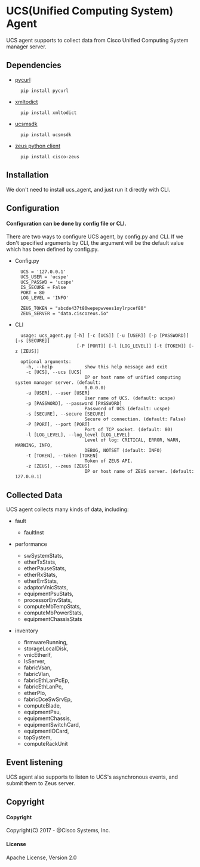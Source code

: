 # UCS(Unified Computing System) Agent


UCS agent supports to collect data from Cisco Unified Computing System manager server.

## Dependencies


* [pycurl](http://pycurl.io/)

        pip install pycurl
        

* [xmltodict](https://pypi.python.org/pypi/xmltodict)

        pip install xmltodict
        
* [ucsmsdk](https://github.com/CiscoUcs/ucsmsdk)
    
        pip install ucsmsdk

    
* [zeus python client](https://github.com/CiscoZeus/python-zeusclient)
    
        pip install cisco-zeus


## Installation
 
 We don't need to install ucs_agent, and just run it directly with CLI.

## Configuration
#### Configuration can be done by config file or CLI.

There are two ways to configure UCS agent, by config.py and CLI. If we don't specified arguments by CLI, the argument will be the default value which has been defined by config.py. 

* Config.py
    
        UCS = '127.0.0.1'
        UCS_USER = 'ucspe'
        UCS_PASSWD = 'ucspe'
        IS_SECURE = False
        PORT = 80
        LOG_LEVEL = 'INFO'
        
        ZEUS_TOKEN = "abcde437t80wepepwvees1oylrpcef80"
        ZEUS_SERVER = "data.ciscozeus.io"

* CLI

        usage: ucs_agent.py [-h] [-c [UCS]] [-u [USER]] [-p [PASSWORD]] [-s [SECURE]]
                             [-P [PORT]] [-l [LOG_LEVEL]] [-t [TOKEN]] [-z [ZEUS]]
        
        optional arguments:
          -h, --help            show this help message and exit
          -c [UCS], --ucs [UCS]
                                IP or host name of unified computing system manager server. (default:
                                0.0.0.0)
          -u [USER], --user [USER]
                                User name of UCS. (default: ucspe)
          -p [PASSWORD], --password [PASSWORD]
                                Password of UCS (default: ucspe)
          -s [SECURE], --secure [SECURE]
                                Secure of connection. (default: False)
          -P [PORT], --port [PORT]
                                Port of TCP socket. (default: 80)
          -l [LOG_LEVEL], --log_level [LOG_LEVEL]
                                Level of log: CRITICAL, ERROR, WARN, WARNING, INFO,
                                DEBUG, NOTSET (default: INFO)
          -t [TOKEN], --token [TOKEN]
                                Token of ZEUS API.
          -z [ZEUS], --zeus [ZEUS]
                                IP or host name of ZEUS server. (default: 127.0.0.1)


## Collected Data
UCS agent collects many kinds of data, including:

* fault
    * faultInst

* performance
    * swSystemStats,
    * etherTxStats,
    * etherPauseStats,
    * etherRxStats,
    * etherErrStats,
    * adaptorVnicStats,
    * equipmentPsuStats,
    * processorEnvStats,
    * computeMbTempStats,
    * computeMbPowerStats,
    * equipmentChassisStats

* inventory
    * firmwareRunning,
    * storageLocalDisk,
    * vnicEtherIf,
    * lsServer,
    * fabricVsan,
    * fabricVlan,
    * fabricEthLanPcEp,
    * fabricEthLanPc,
    * etherPIo,
    * fabricDceSwSrvEp,
    * computeBlade,
    * equipmentPsu,
    * equipmentChassis,
    * equipmentSwitchCard,
    * equipmentIOCard,
    * topSystem,
    * computeRackUnit

## Event listening

UCS agent also supports to listen to UCS's asynchronous events, and submit them to Zeus server.

## Copyright
#### Copyright
Copyright(C) 2017 - @Cisco Systems, Inc.

#### License
Apache License, Version 2.0
